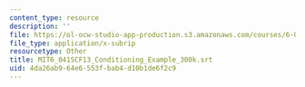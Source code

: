 ```yaml
---
content_type: resource
description: ''
file: https://ol-ocw-studio-app-production.s3.amazonaws.com/courses/6-041sc-probabilistic-systems-analysis-and-applied-probability-fall-2013/4da26ab964e6553fbab4d10b1de6f2c9_MIT6_041SCF13_Conditioning_Example_300k.vtt
file_type: application/x-subrip
resourcetype: Other
title: MIT6_041SCF13_Conditioning_Example_300k.srt
uid: 4da26ab9-64e6-553f-bab4-d10b1de6f2c9
---
```

